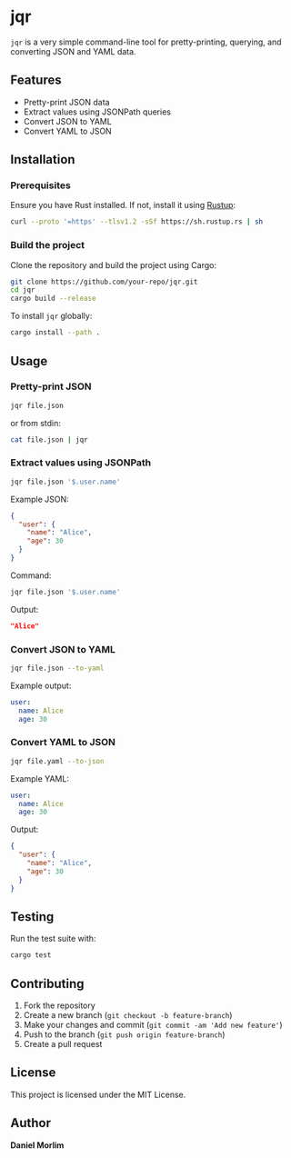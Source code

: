 # jqr

`jqr` is a very simple command-line tool for pretty-printing, querying, and converting JSON and YAML data.

## Features
- Pretty-print JSON data
- Extract values using JSONPath queries
- Convert JSON to YAML
- Convert YAML to JSON

## Installation

### Prerequisites
Ensure you have Rust installed. If not, install it using [Rustup](https://rustup.rs/):

```sh
curl --proto '=https' --tlsv1.2 -sSf https://sh.rustup.rs | sh
```

### Build the project
Clone the repository and build the project using Cargo:

```sh
git clone https://github.com/your-repo/jqr.git
cd jqr
cargo build --release
```

To install `jqr` globally:

```sh
cargo install --path .
```

## Usage

### Pretty-print JSON

```sh
jqr file.json
```

or from stdin:

```sh
cat file.json | jqr
```

### Extract values using JSONPath

```sh
jqr file.json '$.user.name'
```

Example JSON:

```json
{
  "user": {
    "name": "Alice",
    "age": 30
  }
}
```

Command:

```sh
jqr file.json '$.user.name'
```

Output:

```json
"Alice"
```

### Convert JSON to YAML

```sh
jqr file.json --to-yaml
```

Example output:

```yaml
user:
  name: Alice
  age: 30
```

### Convert YAML to JSON

```sh
jqr file.yaml --to-json
```

Example YAML:

```yaml
user:
  name: Alice
  age: 30
```

Output:

```json
{
  "user": {
    "name": "Alice",
    "age": 30
  }
}
```

## Testing
Run the test suite with:

```sh
cargo test
```

## Contributing
1. Fork the repository
2. Create a new branch (`git checkout -b feature-branch`)
3. Make your changes and commit (`git commit -am 'Add new feature'`)
4. Push to the branch (`git push origin feature-branch`)
5. Create a pull request

## License
This project is licensed under the MIT License.

## Author
**Daniel Morlim**

